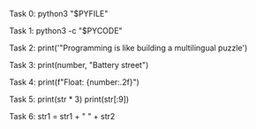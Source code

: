Task 0: python3 "$PYFILE"


Task 1: python3 -c "$PYCODE"



Task 2: print('"Programming is like building a multilingual puzzle')


Task 3: print(number, "Battery street")


Task 4: print(f"Float: {number:.2f}")


Task 5: print(str * 3)
	print(str[:9])


Task 6: str1 = str1 + " " + str2
